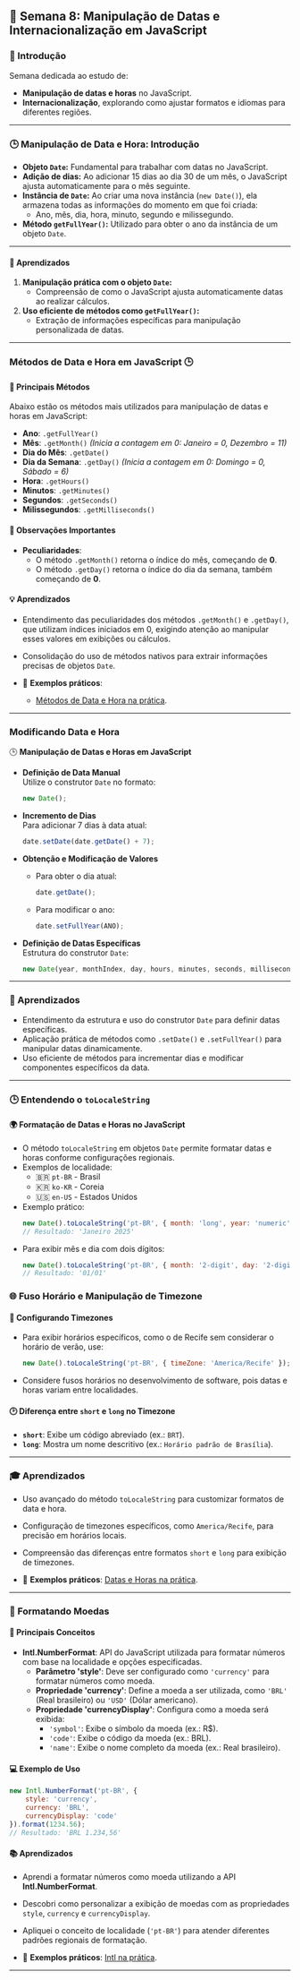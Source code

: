 ## 📅 Semana 8: Manipulação de Datas e Internacionalização em JavaScript

### 🌟 Introdução
Semana dedicada ao estudo de:
- **Manipulação de datas e horas** no JavaScript.
- **Internacionalização**, explorando como ajustar formatos e idiomas para diferentes regiões.

---

### 🕒 Manipulação de Data e Hora: Introdução
- **Objeto `Date`:** Fundamental para trabalhar com datas no JavaScript.
- **Adição de dias:** Ao adicionar 15 dias ao dia 30 de um mês, o JavaScript ajusta automaticamente para o mês seguinte.
- **Instância de `Date`:** Ao criar uma nova instância (`new Date()`), ela armazena todas as informações do momento em que foi criada:
  - Ano, mês, dia, hora, minuto, segundo e milissegundo.
- **Método `getFullYear()`:** Utilizado para obter o ano da instância de um objeto `Date`.

---

#### 🧠 Aprendizados
1. **Manipulação prática com o objeto `Date`:** 
   - Compreensão de como o JavaScript ajusta automaticamente datas ao realizar cálculos.
2. **Uso eficiente de métodos como `getFullYear()`:** 
   - Extração de informações específicas para manipulação personalizada de datas.

---

### Métodos de Data e Hora em JavaScript 🕒

#### 📌 **Principais Métodos**
Abaixo estão os métodos mais utilizados para manipulação de datas e horas em JavaScript:

- **Ano**: `.getFullYear()`
- **Mês**: `.getMonth()` *(Inicia a contagem em 0: Janeiro = 0, Dezembro = 11)*
- **Dia do Mês**: `.getDate()`
- **Dia da Semana**: `.getDay()` *(Inicia a contagem em 0: Domingo = 0, Sábado = 6)*
- **Hora**: `.getHours()`
- **Minutos**: `.getMinutes()`
- **Segundos**: `.getSeconds()`
- **Milissegundos**: `.getMilliseconds()`

#### 📝 **Observações Importantes**
- **Peculiaridades**:
  - O método `.getMonth()` retorna o índice do mês, começando de **0**.
  - O método `.getDay()` retorna o índice do dia da semana, também começando de **0**.

#### 💡 **Aprendizados**
- Entendimento das peculiaridades dos métodos `.getMonth()` e `.getDay()`, que utilizam índices iniciados em 0, exigindo atenção ao manipular esses valores em exibições ou cálculos.
- Consolidação do uso de métodos nativos para extrair informações precisas de objetos `Date`.

- 🧩 **Exemplos práticos**: 
   - [Métodos de Data e Hora na prática](semana8/semana8.html).
---

### Modificando Data e Hora

🕒 **Manipulação de Datas e Horas em JavaScript**

- **Definição de Data Manual**  
  Utilize o construtor `Date` no formato:  
  ```javascript
  new Date();
  ```

- **Incremento de Dias**  
  Para adicionar 7 dias à data atual:  
  ```javascript
  date.setDate(date.getDate() + 7);
  ```

- **Obtenção e Modificação de Valores**  
  - Para obter o dia atual:  
    ```javascript
    date.getDate();
    ```
  - Para modificar o ano:  
    ```javascript
    date.setFullYear(ANO);
    ```

- **Definição de Datas Específicas**  
  Estrutura do construtor `Date`:  
  ```javascript
  new Date(year, monthIndex, day, hours, minutes, seconds, milliseconds);
  ```

---

### 📘 Aprendizados

- Entendimento da estrutura e uso do construtor `Date` para definir datas específicas.
- Aplicação prática de métodos como `.setDate()` e `.setFullYear()` para manipular datas dinamicamente.
- Uso eficiente de métodos para incrementar dias e modificar componentes específicos da data.

---

### 🕒 Entendendo o `toLocaleString`

#### 🌍 Formatação de Datas e Horas no JavaScript
- O método `toLocaleString` em objetos `Date` permite formatar datas e horas conforme configurações regionais.
- Exemplos de localidade:
  - 🇧🇷 `pt-BR` - Brasil
  - 🇰🇷 `ko-KR` - Coreia
  - 🇺🇸 `en-US` - Estados Unidos
- Exemplo prático:
  ```javascript
  new Date().toLocaleString('pt-BR', { month: 'long', year: 'numeric' });
  // Resultado: 'Janeiro 2025'
  ```
- Para exibir mês e dia com dois dígitos:
  ```javascript
  new Date().toLocaleString('pt-BR', { month: '2-digit', day: '2-digit' });
  // Resultado: '01/01'
  ```

### 🌐 Fuso Horário e Manipulação de Timezone

#### 📍 Configurando Timezones
- Para exibir horários específicos, como o de Recife sem considerar o horário de verão, use:
  ```javascript
  new Date().toLocaleString('pt-BR', { timeZone: 'America/Recife' });
  ```
- Considere fusos horários no desenvolvimento de software, pois datas e horas variam entre localidades.

#### 🕑 Diferença entre `short` e `long` no Timezone
- **`short`**: Exibe um código abreviado (ex.: `BRT`).
- **`long`**: Mostra um nome descritivo (ex.: `Horário padrão de Brasília`).

---

### 🎓 Aprendizados
- Uso avançado do método `toLocaleString` para customizar formatos de data e hora.
- Configuração de timezones específicos, como `America/Recife`, para precisão em horários locais.
- Compreensão das diferenças entre formatos `short` e `long` para exibição de timezones.

- 🧩 **Exemplos práticos**: [Datas e Horas na prática](semana8/data-e-horas.html).
---

### 📝 Formatando Moedas

#### 📌 Principais Conceitos
- **Intl.NumberFormat**: API do JavaScript utilizada para formatar números com base na localidade e opções especificadas.
  - **Parâmetro 'style'**: Deve ser configurado como `'currency'` para formatar números como moeda.
  - **Propriedade 'currency'**: Define a moeda a ser utilizada, como `'BRL'` (Real brasileiro) ou `'USD'` (Dólar americano).
  - **Propriedade 'currencyDisplay'**: Configura como a moeda será exibida:
    - `'symbol'`: Exibe o símbolo da moeda (ex.: R$).
    - `'code'`: Exibe o código da moeda (ex.: BRL).
    - `'name'`: Exibe o nome completo da moeda (ex.: Real brasileiro).

#### 💻 Exemplo de Uso
```javascript
new Intl.NumberFormat('pt-BR', { 
    style: 'currency', 
    currency: 'BRL', 
    currencyDisplay: 'code' 
}).format(1234.56);
// Resultado: 'BRL 1.234,56'
```

#### 📚 Aprendizados
- Aprendi a formatar números como moeda utilizando a API **Intl.NumberFormat**.
- Descobri como personalizar a exibição de moedas com as propriedades `style`, `currency` e `currencyDisplay`.
- Apliquei o conceito de localidade (`'pt-BR'`) para atender diferentes padrões regionais de formatação.


- 🧩 **Exemplos práticos**: [Intl na prática](semana8/moedas.html).
---
